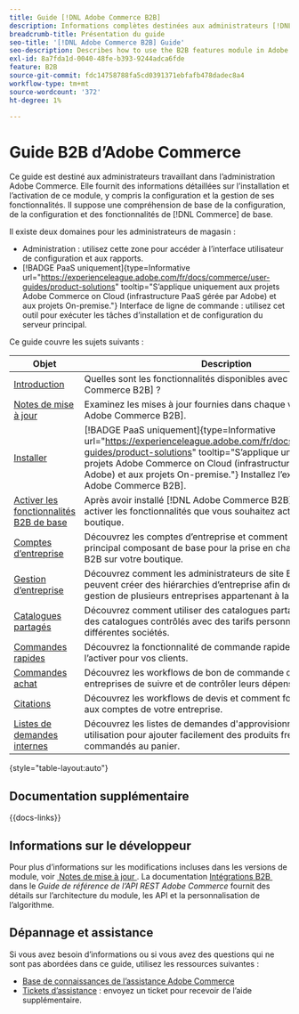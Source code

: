 ```yaml
---
title: Guide [!DNL Adobe Commerce B2B]
description: Informations complètes destinées aux administrateurs [!DNL Adobe Commerce B2B] administratrices, y compris l’installation et la configuration.
breadcrumb-title: Présentation du guide
seo-title: '[!DNL Adobe Commerce B2B] Guide'
seo-description: Describes how to use the B2B features module in Adobe Commerce.
exl-id: 8a7fda1d-0040-48fe-b393-9244adca6fde
feature: B2B
source-git-commit: fdc14758788fa5cd0391371ebfafb478dadec8a4
workflow-type: tm+mt
source-wordcount: '372'
ht-degree: 1%

---
```


# Guide B2B d’Adobe Commerce

Ce guide est destiné aux administrateurs travaillant dans l’administration Adobe Commerce. Elle fournit des informations détaillées sur l’installation et l’activation de ce module, y compris la configuration et la gestion de ses fonctionnalités. Il suppose une compréhension de base de la configuration, de la configuration et des fonctionnalités de [!DNL Commerce] de base.

Il existe deux domaines pour les administrateurs de magasin :

- Administration : utilisez cette zone pour accéder à l’interface utilisateur de configuration et aux rapports.
- [!BADGE PaaS uniquement]{type=Informative url="https://experienceleague.adobe.com/fr/docs/commerce/user-guides/product-solutions" tooltip="S’applique uniquement aux projets Adobe Commerce on Cloud (infrastructure PaaS gérée par Adobe) et aux projets On-premise."} Interface de ligne de commande : utilisez cet outil pour exécuter les tâches d’installation et de configuration du serveur principal.

Ce guide couvre les sujets suivants :

| Objet | Description |
| ------- | ----------- |
| [Introduction](introduction.md) | Quelles sont les fonctionnalités disponibles avec [!DNL Adobe Commerce B2B] ? |
| [Notes de mise à jour](release-notes.md) | Examinez les mises à jour fournies dans chaque version de [!DNL Adobe Commerce B2B]. |
| [Installer](install.md) | [!BADGE PaaS uniquement]{type=Informative url="https://experienceleague.adobe.com/fr/docs/commerce/user-guides/product-solutions" tooltip="S’applique uniquement aux projets Adobe Commerce on Cloud (infrastructure PaaS gérée par Adobe) et aux projets On-premise."} Installez l’extension [!DNL Adobe Commerce B2B]. |
| [Activer les fonctionnalités B2B de base](enable-basic-features.md) | Après avoir installé [!DNL Adobe Commerce B2B], vous devez activer les fonctionnalités que vous souhaitez activer pour votre boutique. |
| [Comptes d’entreprise](account-companies.md) | Découvrez les comptes d’entreprise et comment ils constituent le principal composant de base pour la prise en charge des acheteurs B2B sur votre boutique. |
| [Gestion d’entreprise](manage-companies.md) | Découvrez comment les administrateurs de site B2B Commerce peuvent créer des hiérarchies d’entreprise afin de rationaliser la gestion de plusieurs entreprises appartenant à la même entreprise. |
| [Catalogues partagés](catalog-shared.md) | Découvrez comment utiliser des catalogues partagés pour gérer des catalogues contrôlés avec des tarifs personnalisés pour différentes sociétés. |
| [Commandes rapides](quick-order.md) | Découvrez la fonctionnalité de commande rapide et comment l’activer pour vos clients. |
| [Commandes achat](purchase-order-flow.md) | Découvrez les workflows de bon de commande qui permettent aux entreprises de suivre et de contrôler leurs dépenses. |
| [Citations](quotes.md) | Découvrez les workflows de devis et comment fournir ce service aux comptes de votre entreprise. |
| [Listes de demandes internes](requisition-lists.md) | Découvrez les listes de demandes d&#39;approvisionnement et leur utilisation pour ajouter facilement des produits fréquemment commandés au panier. |

{style="table-layout:auto"}

## Documentation supplémentaire

{{docs-links}}

## Informations sur le développeur

Pour plus d’informations sur les modifications incluses dans les versions de module, voir [&#x200B; Notes de mise à jour &#x200B;](release-notes.md). La documentation [&#x200B; Intégrations B2B &#x200B;](https://developer.adobe.com/commerce/webapi/rest/b2b/) dans le _Guide de référence de l’API REST Adobe Commerce_ fournit des détails sur l’architecture du module, les API et la personnalisation de l’algorithme.

## Dépannage et assistance

Si vous avez besoin d’informations ou si vous avez des questions qui ne sont pas abordées dans ce guide, utilisez les ressources suivantes :

- [Base de connaissances de l’assistance Adobe Commerce](https://experienceleague.adobe.com/docs/commerce-knowledge-base/kb/overview.html?lang=fr)
- [Tickets d’assistance](https://experienceleague.adobe.com/docs/commerce-knowledge-base/kb/help-center-guide/magento-help-center-user-guide.html?lang=fr#submit-ticket) : envoyez un ticket pour recevoir de l’aide supplémentaire.
